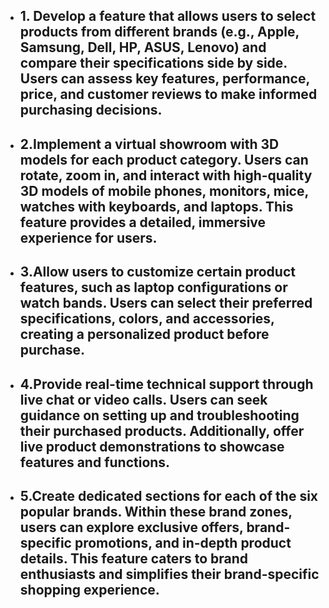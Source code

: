  

 - ## 1. Develop a feature that allows users to select products from different brands (e.g., Apple, Samsung, Dell, HP, ASUS, Lenovo) and compare their specifications side by side. Users can assess key features, performance, price, and customer reviews to make informed purchasing decisions.
 - ## 2.Implement a virtual showroom with 3D models for each product category. Users can rotate, zoom in, and interact with high-quality 3D models of mobile phones, monitors, mice, watches with keyboards, and laptops. This feature provides a detailed, immersive experience for users.
 - ## 3.Allow users to customize certain product features, such as laptop configurations or watch bands. Users can select their preferred specifications, colors, and accessories, creating a personalized product before purchase.
 - ## 4.Provide real-time technical support through live chat or video calls. Users can seek guidance on setting up and troubleshooting their purchased products. Additionally, offer live product demonstrations to showcase features and functions.
 - ## 5.Create dedicated sections for each of the six popular brands. Within these brand zones, users can explore exclusive offers, brand-specific promotions, and in-depth product details. This feature caters to brand enthusiasts and simplifies their brand-specific shopping experience.